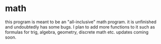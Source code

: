 # math
this program is meant to be an "all-inclusive" math program. it is unfinished and undoubtedly has some bugs. I plan to add more functions to it such as formulas for trig, algebra, geometry, discrete math etc. updates coming soon.
